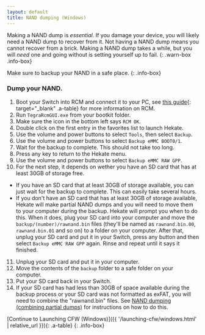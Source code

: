 ```yaml
---
layout: default
title: NAND dumping (Windows)
---
```


Making a NAND dump is *essential*. If you damage your device, you will likely need a NAND dump to recover from it. Not having a NAND dump means you cannot recover from a brick. Making a NAND dump takes a while, but you will *need* one and going without is setting yourself up to fail.
{: .warn-box .info-box}

Make sure to backup your NAND in a safe place.
{: .info-box}

### Dump your NAND.

1. Boot your Switch into RCM and connect it to your PC, see [this guide](https://xghostboyx.github.io/RCM-Guide){: target="_blank" .a-table} for more information on RCM.
2. Run `TegraRcmGUI.exe` from your bootkit folder.
3. Make sure the icon in the bottom left says `RCM OK`.
4. Double click on the first entry in the favorites list to launch Hekate.
5. Use the volume and power buttons to select `Tools`, then select `Backup`.
6. Use the volume and power buttons to select `Backup eMMC BOOT0/1`.
7. Wait for the backup to complete. This should not take too long.
8. Press any key to return to the Hekate menu.
9. Use the volume and power buttons to select `Backup eMMC RAW GPP`.
10. For the next step, it depends on wether you have an SD card that has at least 30GB of storage free.
  - If you have an SD card that at least 30GB of storage available, you can just wait for the backup to complete. This can easily take several hours.
  - If you don't have an SD card that has at least 30GB of storage available, Hekate will make partial NAND dumps and you will need to move them to your computer during the backup. Hekate will prompt you when to do this. When it does, plug your SD card into your computer and move the `backup/(number)/rawnand.bin` files (they'll be named as `rawnand.bin.00`, `rawnand.bin.01` and so on) to a folder on your computer. After that, unplug your SD card and put it in your Switch, press any button and then select `Backup eMMC RAW GPP` again. Rinse and repeat until it says it finished.
11. Unplug your SD card and put it in your computer.
12. Move the contents of the `backup` folder to a safe folder on your computer.
13. Put your SD card back in your Switch.
14. If your SD card has had less than 30GB of space available during the backup process or your SD card was not formatted as exFAT, you will need to combine the "rawnand.bin" files. See [NAND dumping (combining partial dumps)](rawnand-combine.html) for instructions on how to do this.

[Continue to Launching CFW (Windows)]({{ '/launching-cfw/windows.html' | relative_url }}){: .a-table}
{: .info-box}